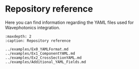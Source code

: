 # Repository reference

Here you can find information regarding the YAML files used for Wavephotonics integration.

```{toctree}
:maxdepth: 2
:caption: Repository reference

../examples/Ex0_YAMLFormat.md
../examples/Ex1_ComponentYAML.md
../examples/Ex2_CrossSectionYAML.md
../examples/Additional_YAML_Fields.md